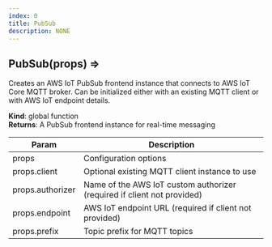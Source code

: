 ```yaml
---
index: 0
title: PubSub
description: NONE
---
```

<a name="PubSub"></a>

## PubSub(props) ⇒
Creates an AWS IoT PubSub frontend instance that connects to AWS IoT Core MQTT broker.
Can be initialized either with an existing MQTT client or with AWS IoT endpoint details.

**Kind**: global function  
**Returns**: A PubSub frontend instance for real-time messaging  

| Param | Description |
| --- | --- |
| props | Configuration options |
| props.client | Optional existing MQTT client instance to use |
| props.authorizer | Name of the AWS IoT custom authorizer (required if client not provided) |
| props.endpoint | AWS IoT endpoint URL (required if client not provided) |
| props.prefix | Topic prefix for MQTT topics |

